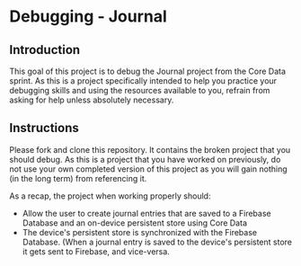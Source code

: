 # Debugging - Journal

## Introduction

This goal of this project is to debug the Journal project from the Core Data sprint. As this is a project specifically intended to help you practice your debugging skills and using the resources available to you, refrain from asking for help unless absolutely necessary.

## Instructions

Please fork and clone this repository. It contains the broken project that you should debug. As this is a project that you have worked on previously, do not use your own completed version of this project as you will gain nothing (in the long term) from referencing it.

As a recap, the project when working properly should:

- Allow the user to create journal entries that are saved to a Firebase Database and an on-device persistent store using Core Data
- The device's persistent store is synchronized with the Firebase Database. (When a journal entry is saved to the device's persistent store it gets sent to Firebase, and vice-versa.
